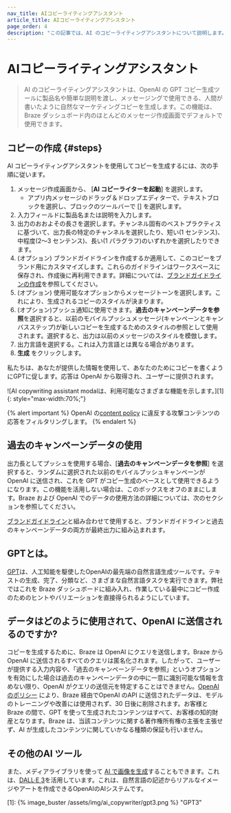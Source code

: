 ```yaml
---
nav_title: AIコピーライティングアシスタント
article_title: AIコピーライティングアシスタント
page_order: 4
description: "この記事では、AI のコピーライティングアシスタントについて説明します。この機能は、OpenAI の GPT コピー生成ツールに製品名や簡単な説明を渡し、メッセージングで使用できる、人間が書いたように自然なマーケティングコピーを生成します。"
---
```


# AIコピーライティングアシスタント

> AI のコピーライティングアシスタントは、OpenAI の GPT コピー生成ツールに製品名や簡単な説明を渡し、メッセージングで使用できる、人間が書いたように自然なマーケティングコピーを生成します。この機能は、Braze ダッシュボード内のほとんどのメッセージ作成画面でデフォルトで使用できます。

## コピーの作成 {#steps}

AI コピーライティングアシスタントを使用してコピーを生成するには、次の手順に従います。

1. メッセージ作成画面から、<i class="fa-solid fa-wand-magic-sparkles"></i> \[**AI コピーライターを起動**] を選択します。
   * アプリ内メッセージのドラッグ＆ドロップエディターで、テキストブロックを選択し、ブロックのツールバーで \[<i class="fa-solid fa-wand-magic-sparkles" title="AI コピーライター"></i>] を選択します。
2. 入力フィールドに製品名または説明を入力します。
3. 出力のおおよその長さを選択します。チャンネル固有のベストプラクティスに基づいて、出力長の特定のチャンネルを選択したり、短い(1 センテンス)、中程度(2～3 センテンス)、長い(1 パラグラフ)のいずれかを選択したりできます。 
4. (オプション) ブランドガイドラインを作成するか適用して、このコピーをブランド用にカスタマイズします。これらのガイドラインはワークスペースに保存され、作成後に再利用できます。詳細については、[ブランドガイドラインの作成]({{site.baseurl}}/user_guide/brazeai/generative_ai/ai_copywriting/brand_guidelines/)を参照してください。
5. (オプション) 使用可能なオプションからメッセージトーンを選択します。これにより、生成されるコピーのスタイルが決まります。
6. (オプション)プッシュ通知に使用できます。**過去のキャンペーンデータを参照**を選択すると、以前のモバイルプッシュメッセージ(キャンペーンとキャンバスステップ)が新しいコピーを生成するためのスタイルの参照として使用されます。選択すると、出力は以前のメッセージのスタイルを模倣します。
7. 出力言語を選択する。これは入力言語とは異なる場合があります。
8. **生成** をクリックします。

私たちは、あなたが提供した情報を使用して、あなたのためにコピーを書くようにGPTに促します。応答は OpenAI から取得され、ユーザーに提供されます。 

![AI copywriting assistant modalは、利用可能なさまざまな機能を示します。][1]{: style="max-width:70%;"}

{% alert important %}
OpenAI の[content policy](https://beta.openai.com/docs/usage-guidelines/content-policy) に違反する攻撃コンテンツの応答をフィルタリングします。
{% endalert %}

## 過去のキャンペーンデータの使用

出力長としてプッシュを使用する場合、\[**過去のキャンペーンデータを参照**] を選択すると、ランダムに選択された以前のモバイルプッシュキャンペーンが OpenAI に送信され、これを GPT がコピー生成のベースとして使用できるようになります。この機能を活用しない場合は、このボックスをオフのままにします。Braze および OpenAI でのデータの使用方法の詳細については、次のセクションを参照してください。 

[ブランドガイドライン]({{site.baseurl}}/user_guide/brazeai/generative_ai/ai_copywriting/brand_guidelines/)と組み合わせて使用すると、ブランドガイドラインと過去のキャンペーンデータの両方が最終出力に組み込まれます。

## GPTとは。

[GPT](https://openai.com/product/gpt-4)は、人工知能を駆使したOpenAIの最先端の自然言語生成ツールです。テキストの生成、完了、分類など、さまざまな自然言語タスクを実行できます。弊社ではこれを Braze ダッシュボードに組み入れ、作業している最中にコピー作成のためのヒントやバリエーションを直接得られるようにしています。

## データはどのように使用されて、OpenAI に送信されるのですか?

コピーを生成するために、Braze は OpenAI にクエリを送信します。Braze から OpenAI に送信されるすべてのクエリは匿名化されます。したがって、ユーザーが提供する入力内容や、「過去のキャンペーンデータを参照」というオプションを有効にした場合は過去のキャンペーンデータの中に一意に識別可能な情報を含めない限り、OpenAI がクエリの送信元を特定することはできません。[OpenAI のポリシー](https://openai.com/policies/api-data-usage-policies) により、Braze 経由でOpenAI のAPI に送信されたデータは、モデルのトレーニングや改善には使用されず、30 日後に削除されます。お客様と Braze の間で、GPT を使って生成されたコンテンツはすべて、お客様の知的財産となります。Braze は、当該コンテンツに関する著作権所有権の主張を主張せず、AI が生成したコンテンツに関していかなる種類の保証も行いません。

## その他のAI ツール

また、メディアライブラリを使って [AI で画像を生成]({{site.baseurl}}/user_guide/engagement_tools/templates_and_media/media_library/#generate-ai)することもできます。これは、[DALL·E 3](https://openai.com/index/dall-e-3/)を活用しています。これは、自然言語の記述からリアルなイメージやアートを作成できるOpenAIのAIシステムです。

[1]: {% image_buster /assets/img/ai_copywriter/gpt3.png %} "GPT3"
